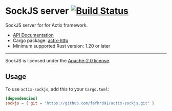 # SockJS server [![Build Status](https://travis-ci.org/fafhrd91/actix-sockjs.svg?branch=master)](https://travis-ci.org/fafhrd91/actix-sockjs)

SockJS server for for Actix framework.

* [API Documentation](http://fafhrd91.github.io/actix-sockjs/sockjs/)
* Cargo package: [actix-http](https://crates.io/crates/actix-sockjs)
* Minimum supported Rust version: 1.20 or later

---

SockJS is licensed under the [Apache-2.0 license](http://opensource.org/licenses/APACHE-2.0).

## Usage

To use `actix-sockjs`, add this to your `Cargo.toml`:

```toml
[dependencies]
sockjs = { git = "https://github.com/fafhrd91/actix-sockjs.git" }
```
